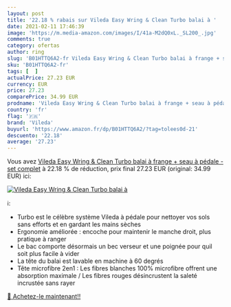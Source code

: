 ```yaml
---
layout: post
title: '22.18 % rabais sur Vileda Easy Wring & Clean Turbo balai à '
date: 2021-02-11 17:46:39
image: 'https://m.media-amazon.com/images/I/41a-M2dQ0xL._SL200_.jpg'
comments: true
category: ofertas
author: ring
slug: 'B01HTTQ6A2-fr Vileda Easy Wring & Clean Turbo balai à frange + seau à...'
sku: 'B01HTTQ6A2-fr'
tags: [  ]
actualPrice: 27.23 EUR
currency: EUR
price: 27.23
comparePrice: 34.99 EUR
prodname: 'Vileda Easy Wring & Clean Turbo balai à frange + seau à pédale - set complet'
country: 'fr'
flag: '🇫🇷'
brand: 'Vileda'
buyurl: 'https://www.amazon.fr/dp/B01HTTQ6A2/?tag=tolees0d-21'
descuento: '22.18'
average: '27.23'
---
```


Vous avez [Vileda Easy Wring & Clean Turbo balai à frange + seau à pédale - set complet](https://www.amazon.fr/dp/B01HTTQ6A2/?tag=tolees0d-21)  à  22.18 % de réduction, prix final  27.23 EUR (original: 34.99 EUR) ici:

[![Vileda Easy Wring & Clean Turbo balai à ](https://m.media-amazon.com/images/I/41a-M2dQ0xL._SL200_.jpg)](https://www.amazon.fr/dp/B01HTTQ6A2/?tag=tolees0d-21)

ℹ️:

- Turbo est le célèbre système Vileda à pédale pour nettoyer vos sols sans efforts et en gardant les mains sèches
- Ergonomie améliorée : encoche pour maintenir le manche droit, plus pratique à ranger
- Le bac comporte désormais un bec verseur et une poignée pour quil soit plus facile à vider
- La tête du balai est lavable en machine à 60 degrés
- Tête microfibre 2en1 : Les fibres blanches 100% microfibre offrent une absorption maximale / Les fibres rouges désincrustent la saleté incrustée sans rayer

[🛒 Achetez-le maintenant!!](https://www.amazon.fr/dp/B01HTTQ6A2/?tag=tolees0d-21)
